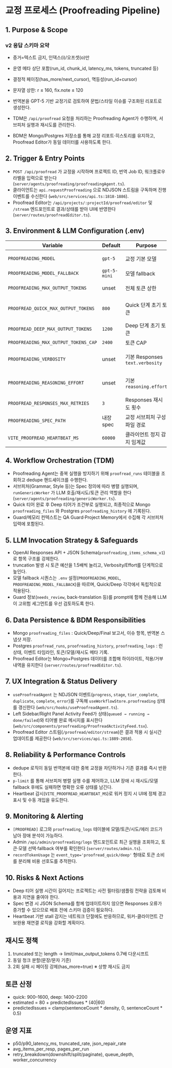 # 교정 프로세스 (Proofreading Pipeline)

## 1. Purpose & Scope

### v2 응답 스키마 요약
- 증거=텍스트 금지, 인덱스(i)/오프셋(o)만
- 운영 메타 상단 포함(run_id, chunk_id, latency_ms, tokens, truncated 등)
- 결정적 페이징(has_more/next_cursor), 멱등성(run_id+cursor)
- 문자열 상한: r ≤ 160, fix.note ≤ 120

- 번역본을 GPT-5 기반 교정기로 검토하여 문법/스타일 이슈를 구조화된 리포트로 생성한다.
- TDM은 `/api/proofread` 요청을 처리하는 Proofreading Agent가 수행하며, 서브피처 실행과 재시도를 관리한다.
- BDM은 Mongo/Postgres 저장소를 통해 교정 리포트·히스토리를 유지하고, Proofread Editor가 동일 데이터를 사용하도록 한다.

## 2. Trigger & Entry Points

- `POST /api/proofread` 가 교정을 시작하며 프로젝트 ID, 번역 Job ID, 워크플로우 라벨을 입력으로 받는다 (`server/agents/proofreading/proofreadingAgent.ts`).
- 클라이언트는 `api.requestProofreading` 으로 NDJSON 스트림을 구독하며 진행 이벤트를 수신한다 (`web/src/services/api.ts:1818-1886`).
- Proofread Editor는 `/api/projects/:projectId/proofread/editor` 및 `/stream` 엔드포인트로 결과/상태를 받아 UI에 반영한다 (`server/routes/proofreadEditor.ts`).

## 3. Environment & LLM Configuration (.env)

| Variable                             | Default      | Purpose                         | Notes                                                                             |
| ------------------------------------ | ------------ | ------------------------------- | --------------------------------------------------------------------------------- |
| `PROOFREADING_MODEL`                 | `gpt-5`      | 교정 기본 모델                  | Quick/Deep 티어 모두 동일 시퀀스를 공유한다.                                      |
| `PROOFREADING_MODEL_FALLBACK`        | `gpt-5-mini` | 모델 fallback                   | Responses 오류/429 시 사용.                                                       |
| `PROOFREADING_MAX_OUTPUT_TOKENS`     | unset        | 전체 토큰 상한                  | 미설정 시 Quick/Deep 기본값(800/1200)을 사용.                                     |
| `PROOFREAD_QUICK_MAX_OUTPUT_TOKENS`  | `800`        | Quick 단계 초기 토큰            | truncation 시 CAP (`PROOFREADING_MAX_OUTPUT_TOKENS_CAP`, 기본 2400)까지 증가.     |
| `PROOFREAD_DEEP_MAX_OUTPUT_TOKENS`   | `1200`       | Deep 단계 초기 토큰             | 상동.                                                                             |
| `PROOFREADING_MAX_OUTPUT_TOKENS_CAP` | `2400`       | 토큰 CAP                        | 글로벌 또는 티어별 값이 없다면 적용.                                              |
| `PROOFREADING_VERBOSITY`             | unset        | 기본 Responses `text.verbosity` | Quick/Deep 개별 값(`PROOFREAD_QUICK_VERBOSITY`, `PROOFREAD_DEEP_VERBOSITY`) 우선. |
| `PROOFREADING_REASONING_EFFORT`      | unset        | 기본 `reasoning.effort`         | Quick/Deep 개별 값(`PROOFREAD_QUICK_EFFORT`, `PROOFREAD_DEEP_EFFORT`) 우선.       |
| `PROOFREAD_RESPONSES_MAX_RETRIES`    | `3`          | Responses 재시도 횟수           | truncation/JSON 오류 시 토큰을 올리며 재시도.                                     |
| `PROOFREADING_SPEC_PATH`             | 내장 spec    | 교정 서브피처 구성 파일 경로    | 커스텀 spec 주입 시 사용.                                                         |
| `VITE_PROOFREAD_HEARTBEAT_MS`        | `60000`      | 클라이언트 정지 감지 임계값     | Proofread Agent UI에서 stall 여부 판단.                                           |

## 4. Workflow Orchestration (TDM)

- Proofreading Agent는 중복 실행을 방지하기 위해 `proofread_runs` 테이블을 조회하고 dedupe 핸드셰이크를 수행한다.
- 서브피처(Grammar, Style 등)는 Spec 정의에 따라 병렬 실행되며, `runGenericWorker` 가 LLM 호출/재시도/토큰 관리 역할을 한다 (`server/agents/proofreading/genericWorker.ts`).
- Quick 티어 완료 후 Deep 티어가 조건부로 실행되고, 최종적으로 Mongo `proofreading_files` 와 Postgres `proofreading_history` 에 기록된다.
- Guard/메모리 컨텍스트는 QA Guard·Project Memory에서 수집해 각 서브피처 입력에 포함된다.

## 5. LLM Invocation Strategy & Safeguards

- OpenAI Responses API + JSON Schema(`proofreading_items_schema_v1`)로 항목 구조를 강제한다.
- truncation 발생 시 토큰 예산을 1.5배씩 늘리고, Verbosity/Effort를 단계적으로 높인다.
- 모델 fallback 시퀀스는 `.env` 설정(`PROOFREADING_MODEL`, `PROOFREADING_MODEL_FALLBACK`)을 따르며, Quick/Deep 각각에서 독립적으로 적용된다.
- Guard 정보(`needs_review`, back-translation 등)를 prompt에 함께 전송해 LLM이 고위험 세그먼트를 우선 검토하도록 한다.

## 6. Data Persistence & BDM Responsibilities

- Mongo `proofreading_files` : Quick/Deep/Final 보고서, 이슈 항목, 번역본 스냅샷 저장.
- Postgres `proofread_runs`, `proofreading_history`, `proofreading_logs` : 런 상태, 이벤트 타임라인, 토큰/모델/재시도 메타 기록.
- Proofread Editor는 Mongo+Postgres 데이터를 조합해 하이라이트, 적용/거부 내역을 유지한다 (`server/routes/proofreadEditor.ts`).

## 7. UX Integration & Status Delivery

- `useProofreadAgent` 는 NDJSON 이벤트(`progress`, `stage`, `tier_complete`, `duplicate`, `complete`, `error`)를 구독해 `useWorkflowStore.proofreading` 상태를 갱신한다 (`web/src/hooks/useProofreadAgent.ts`).
- Left Sidebar/Right Panel Activity Feed가 상태(`queued → running → done/failed`)와 티어별 완료 메시지를 표시한다 (`web/src/components/proofreading/ProofreadActivityFeed.tsx`).
- Proofread Editor 스트림(`/proofread/editor/stream`)은 결과 적용 시 실시간 업데이트를 제공한다 (`web/src/services/api.ts:1889-2058`).

## 8. Reliability & Performance Controls

- dedupe 로직이 동일 번역본에 대한 중복 교정을 차단하거나 기존 결과를 즉시 반환한다.
- `p-limit` 를 통해 서브피처 병렬 실행 수를 제어하고, LLM 장애 시 재시도/모델 fallback 후에도 실패하면 명확한 오류 상태를 남긴다.
- Heartbeat 감시(`VITE_PROOFREAD_HEARTBEAT_MS`)로 워커 정지 시 UI에 정체 경고 표시 및 수동 개입을 유도한다.

## 9. Monitoring & Alerting

- `[PROOFREAD]` 로그와 `proofreading_logs` 테이블에 모델/토큰/시도/에러 코드가 남아 장애 분석이 가능하다.
- Admin `/api/admin/proofreading/logs` 엔드포인트로 최근 실행을 조회하고, 토큰·모델 선택·fallback 여부를 확인한다 (`server/routes/admin.ts`).
- `recordTokenUsage` 는 `event_type='proofread_quick/deep'` 형태로 토큰 소비를 분리해 비용 선호도를 추적한다.

## 10. Risks & Next Actions

- Deep 티어 실행 시간이 길어지는 프로젝트는 사전 필터링/샘플링 전략을 검토해 비용과 지연을 줄여야 한다.
- Spec 변경 시 JSON Schema를 함께 업데이트하지 않으면 Responses 오류가 증가할 수 있으므로 배포 전에 스키마 검증이 필요하다.
- Heartbeat 기반 stall 감지는 네트워크 단절에도 반응하므로, 워커-클라이언트 간 보완용 재연결 로직을 강화할 계획이다.

## 재시도 정책
1) truncated 또는 length → limit/max_output_tokens 0.7배 다운시프트
2) 동일 청크 분할(문장/문자 기준)
3) 2회 실패 시 페이징 강제(has_more=true)
※ 상향 재시도 금지

## 토큰 산정
- quick: 900–1600, deep: 1400–2200
- estimated = 80 + predictedIssues * (40|60)
- predictedIssues = clamp(sentenceCount * density, 0, sentenceCount * 0.5)

## 운영 지표
- p50/p90_latency_ms, truncated_rate, json_repair_rate
- avg_items_per_resp, pages_per_run
- retry_breakdown(downshift/split/paginate), queue_depth, worker_concurrency
